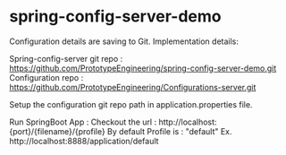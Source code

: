 # spring-config-server-demo

Configuration details are saving to Git. 
Implementation details: 

Spring-config-server git repo : https://github.com/PrototypeEngineering/spring-config-server-demo.git
Configuration repo : https://github.com/PrototypeEngineering/Configurations-server.git

Setup the configuration git repo path in application.properties file. 

Run SpringBoot App : 
Checkout the url : http://localhost:{port}/{filename}/{profile}
By default Profile is : "default"
Ex.  http://localhost:8888/application/default

